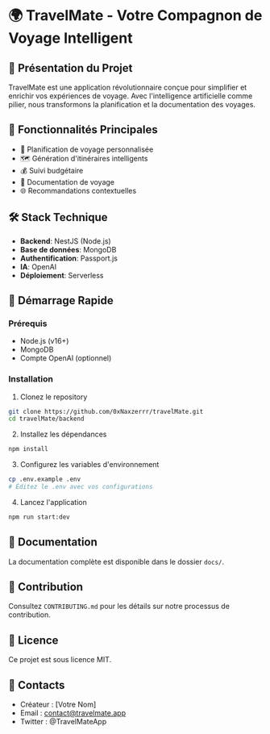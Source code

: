 # 🌍 TravelMate - Votre Compagnon de Voyage Intelligent

## 📌 Présentation du Projet

TravelMate est une application révolutionnaire conçue pour simplifier et enrichir vos expériences de voyage. Avec l'intelligence artificielle comme pilier, nous transformons la planification et la documentation des voyages.

## 🚀 Fonctionnalités Principales

- 📅 Planification de voyage personnalisée
- 🗺️ Génération d'itinéraires intelligents
- 💰 Suivi budgétaire
- 📸 Documentation de voyage
- 🌐 Recommandations contextuelles

## 🛠️ Stack Technique

- **Backend**: NestJS (Node.js)
- **Base de données**: MongoDB
- **Authentification**: Passport.js
- **IA**: OpenAI
- **Déploiement**: Serverless

## 🏁 Démarrage Rapide

### Prérequis

- Node.js (v16+)
- MongoDB
- Compte OpenAI (optionnel)

### Installation

1. Clonez le repository
```bash
git clone https://github.com/0xNaxzerrr/travelMate.git
cd travelMate/backend
```

2. Installez les dépendances
```bash
npm install
```

3. Configurez les variables d'environnement
```bash
cp .env.example .env
# Éditez le .env avec vos configurations
```

4. Lancez l'application
```bash
npm run start:dev
```

## 📖 Documentation

La documentation complète est disponible dans le dossier `docs/`.

## 🤝 Contribution

Consultez `CONTRIBUTING.md` pour les détails sur notre processus de contribution.

## 📄 Licence

Ce projet est sous licence MIT.

## 🔗 Contacts

- Créateur : [Votre Nom]
- Email : contact@travelmate.app
- Twitter : @TravelMateApp